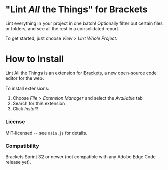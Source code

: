 "Lint _All_ the Things" for Brackets
====================================
Lint everything in your project in one batch! Optionally filter out certain files or folders, and see all the rest in a consolidated report.

To get started, just choose _View > Lint Whole Project_.


How to Install
==============
Lint All the Things is an extension for [Brackets](https://github.com/adobe/brackets/), a new open-source code editor for the web.

To install extensions:

1. Choose _File > Extension Manager_ and select the _Available_ tab
2. Search for this extension
3. Click _Install_!


### License
MIT-licensed -- see `main.js` for details.

### Compatibility
Brackets Sprint 32 or newer (not compatible with any Adobe Edge Code release yet).